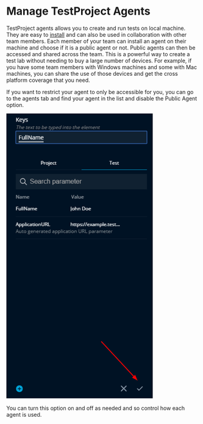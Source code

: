 # Manage TestProject Agents

TestProject agents allows you to create and run tests on local machine. They are easy to [install](../getting-started/installation-and-setup.md) and can also be used in collaboration with other team members. Each member of your team can install an agent on their machine and choose if it is a public agent or not. Public agents can then be accessed and shared across the team. This is a powerful way to create a test lab without needing to buy a large number of devices. For example, if you have some team members with Windows machines and some with Mac machines, you can share the use of those devices and get the cross platform coverage that you need. 

If you want to restrict your agent to only be accessible for you, you can go to the agents tab and find your agent in the list and disable the Public Agent option.

![Disable Public Agent](../.gitbook/assets/image%20%2825%29.png)

You can turn this option on and off as needed and so control how each agent is used. 

